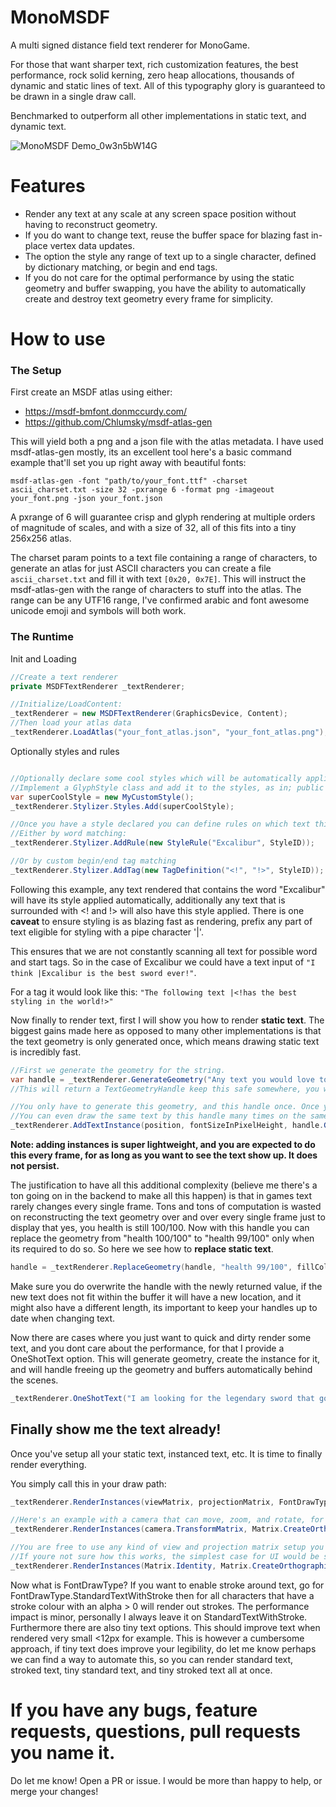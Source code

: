 # MonoMSDF

A multi signed distance field text renderer for MonoGame.

For those that want sharper text, rich customization features, the best performance, rock solid kerning, zero heap allocations, thousands of dynamic and static lines of text.
All of this typography glory is guaranteed to be drawn in a single draw call.

Benchmarked to outperform all other implementations in static text, and dynamic text.

![MonoMSDF Demo_0w3n5bW14G](https://github.com/user-attachments/assets/8da7924f-26fe-41aa-8ead-e0da752b6768)

# Features

- Render any text at any scale at any screen space position without having to reconstruct geometry.
- If you do want to change text, reuse the buffer space for blazing fast in-place vertex data updates.
- The option the style any range of text up to a single character, defined by dictionary matching, or begin and end tags.
- If you do not care for the optimal performance by using the static geometry and buffer swapping, you have the ability to automatically create and destroy text geometry every frame for simplicity.

# How to use

### The Setup

First create an MSDF atlas using either:
- https://msdf-bmfont.donmccurdy.com/
- https://github.com/Chlumsky/msdf-atlas-gen

This will yield both a png and a json file with the atlas metadata.
I have used msdf-atlas-gen mostly, its an excellent tool here's a basic command example that'll set you up right away with beautiful fonts:

`msdf-atlas-gen -font "path/to/your_font.ttf" -charset ascii_charset.txt -size 32 -pxrange 6 -format png -imageout your_font.png -json your_font.json`

A pxrange of 6 will guarantee crisp and glyph rendering at multiple orders of magnitude of scales, and with a size of 32, all of this fits into a tiny 256x256 atlas.

The charset param points to a text file containing a range of characters, to generate an atlas for just ASCII characters you can create a file `ascii_charset.txt` and fill it with text `[0x20, 0x7E]`.
This will instruct the msdf-atlas-gen with the range of characters to stuff into the atlas. The range can be any UTF16 range, I've confirmed arabic and font awesome unicode emoji and symbols will both work.

### The Runtime

Init and Loading
```c#
//Create a text renderer
private MSDFTextRenderer _textRenderer;

//Initialize/LoadContent:
_textRenderer = new MSDFTextRenderer(GraphicsDevice, Content);
//Then load your atlas data
_textRenderer.LoadAtlas("your_font_atlas.json", "your_font_atlas.png");
```

Optionally styles and rules
```c#

//Optionally declare some cool styles which will be automatically applied to your matching texts
//Implement a GlyphStyle class and add it to the styles, as in; public class MyCustomStyle : GlyphStyle is implemented.
var superCoolStyle = new MyCustomStyle();
_textRenderer.Stylizer.Styles.Add(superCoolStyle);

//Once you have a style declared you can define rules on which text this is applied to
//Either by word matching:
_textRenderer.Stylizer.AddRule(new StyleRule("Excalibur", StyleID));

//Or by custom begin/end tag matching
_textRenderer.Stylizer.AddTag(new TagDefinition("<!", "!>", StyleID));
```
Following this example, any text rendered that contains the word "Excalibur" will have its style applied automatically, additionally any text that is surrounded with <! and !> will also have this style applied.
There is one **caveat** to ensure styling is as blazing fast as rendering, prefix any part of text eligible for styling with a pipe character '|'.

This ensures that we are not constantly scanning all text for possible word and start tags. So in the case of Excalibur we could have a text input of `"I think |Excalibur is the best sword ever!"`.

For a tag it would look like this: `"The following text |<!has the best styling in the world!>" `

Now finally to render text, first I will show you how to render **static text**.
The biggest gains made here as opposed to many other implementations is that the text geometry is only generated once, which means drawing static text is incredibly fast.
```c#
//First we generate the geometry for the string.
var handle = _textRenderer.GenerateGeometry("Any text you would love to see\nNewlines are also supported!", fillColor, strokeColor);
//This will return a TextGeometryHandle keep this safe somewhere, you will need this to free up the geometry, or replace the text.

//You only have to generate this geometry, and this handle once. Once you have it you can draw this text as many times as you want, anywhere at any scale.
//You can even draw the same text by this handle many times on the same screen practically without any performance hit, this is done through hardware instancing.
_textRenderer.AddTextInstance(position, fontSizeInPixelHeight, handle.GeometryID);
```
__Note: adding instances is super lightweight, and you are expected to do this every frame, for as long as you want to see the text show up. It does not persist.__

The justification to have all this additional complexity (believe me there's a ton going on in the backend to make all this happen) is that in games text rarely changes every single frame.
Tons and tons of computation is wasted on reconstructing the text geometry over and over every single frame just to display that yes, you health is still 100/100.
Now with this handle you can replace the geometry from "health 100/100" to "health 99/100" only when its required to do so. 
So here we see how to **replace static text**.
```c#
handle = _textRenderer.ReplaceGeometry(handle, "health 99/100", fillColor, strokeColor);
```
Make sure you do overwrite the handle with the newly returned value, if the new text does not fit within the buffer it will have a new location, and it might also have a different length, its important to keep your handles up to date when changing text.

Now there are cases where you just want to quick and dirty render some text, and you dont care about the performance, for that I provide a OneShotText option.
This will generate geometry, create the instance for it, and will handle freeing up the geometry and buffers automatically behind the scenes. 
```c#
_textRenderer.OneShotText("I am looking for the legendary sword that goes by the name of Excalibur.", new Vector2(8, 8), 16f, fillColor, strokeColor);
```

## Finally show me the text already!

Once you've setup all your static text, instanced text, etc. It is time to finally render everything.

You simply call this in your draw path:
```c#
_textRenderer.RenderInstances(viewMatrix, projectionMatrix, FontDrawType.StandardText);

//Here's an example with a camera that can move, zoom, and rotate, for a 2d projection (1920x1080 viewport)
_textRenderer.RenderInstances(camera.TransformMatrix, Matrix.CreateOrthographicOffCenter(0, 1920, 1080, 0, -1f, 1f), FontDrawType.StandardText);

//You are free to use any kind of view and projection matrix setup you want!
//If youre not sure how this works, the simplest case for UI would be something like this:
_textRenderer.RenderInstances(Matrix.Identity, Matrix.CreateOrthographicOffCenter(0, screenwidth, screenheight, 0, -1f, 1f), FontDrawType.StandardText);
```
Now what is FontDrawType? If you want to enable stroke around text, go for FontDrawType.StandardTextWithStroke then for all characters that have a stroke colour with an alpha > 0 will render out strokes.
The performance impact is minor, personally I always leave it on StandardTextWithStroke. Furthermore there are also tiny text options. This should improve text when rendered very small <12px for example.
This is however a cumbersome approach, if tiny text does improve your legibility, do let me know perhaps we can find a way to automate this, so you can render standard text, stroked text, tiny standard text, and tiny stroked text all at once.

# If you have any bugs, feature requests, questions, pull requests you name it.
Do let me know! Open a PR or issue. I would be more than happy to help, or merge your changes!
